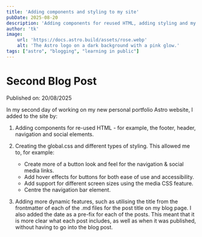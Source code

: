 ```yaml
---
title: 'Adding components and styling to my site'
pubDate: 2025-08-20
description: 'Adding components for reused HTML, adding styling and my second blog post.'
author: 'tk'
image:
    url: 'https://docs.astro.build/assets/rose.webp'
    alt: 'The Astro logo on a dark background with a pink glow.'
tags: ["astro", "blogging", "learning in public"]
---
```

# Second Blog Post

Published on: 20/08/2025

In my second day of working on my new personal portfolio Astro website, I added to the site by:

1. Adding components for re-used HTML - for example, the footer, header, navigation and social elements.

2. Creating the global.css and different types of styling. This allowed me to, for example:

    * Create more of a button look and feel for the navigation & social media links.
    * Add hover effects for buttons for both ease of use and accessibility.
    * Add support for different screen sizes using the media CSS feature.
    * Centre the navigation bar element.

3. Adding more dynamic features, such as utilising the title from the frontmatter of each of the .md files for the post title on my blog page. I also added the date as a pre-fix for each of the posts. This meant that it is more clear what each post includes, as well as when it was published, without having to go into the blog post. 